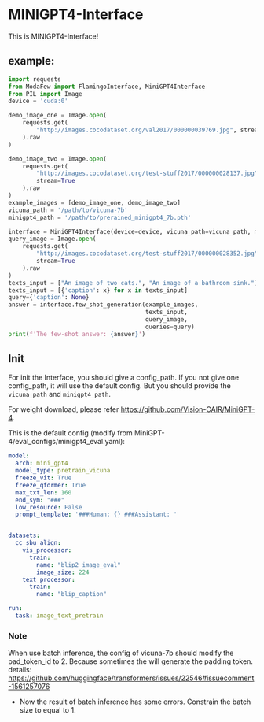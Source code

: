 # MINIGPT4-Interface
This is MINIGPT4-Interface!


## example:
```python
import requests
from ModaFew import FlamingoInterface, MiniGPT4Interface
from PIL import Image
device = 'cuda:0'

demo_image_one = Image.open(
    requests.get(
        "http://images.cocodataset.org/val2017/000000039769.jpg", stream=True
    ).raw
)

demo_image_two = Image.open(
    requests.get(
        "http://images.cocodataset.org/test-stuff2017/000000028137.jpg",
        stream=True
    ).raw
)
example_images = [demo_image_one, demo_image_two]
vicuna_path = '/path/to/vicuna-7b'
minigpt4_path = '/path/to/prerained_minigpt4_7b.pth'

interface = MiniGPT4Interface(device=device, vicuna_path=vicuna_path, minigpt4_path=minigpt4_path, task='caption')
query_image = Image.open(
    requests.get(
        "http://images.cocodataset.org/test-stuff2017/000000028352.jpg",
        stream=True
    ).raw
)
texts_input = ["An image of two cats.", "An image of a bathroom sink."]
texts_input = [{'caption': x} for x in texts_input]
query={'caption': None}
answer = interface.few_shot_generation(example_images, 
                                       texts_input, 
                                       query_image, 
                                       queries=query)
print(f'The few-shot answer: {answer}')
```

## Init 
For init the Interface, you should give a config_path. 
If you not give one config_path, it will use the default config. But you should provide the `vicuna_path` and `minigpt4_path`.

For weight download, please refer https://github.com/Vision-CAIR/MiniGPT-4.

This is the default config (modify from MiniGPT-4/eval_configs/minigpt4_eval.yaml):
```yaml
model:
  arch: mini_gpt4
  model_type: pretrain_vicuna
  freeze_vit: True
  freeze_qformer: True
  max_txt_len: 160
  end_sym: "###"
  low_resource: False
  prompt_template: '###Human: {} ###Assistant: '


datasets:
  cc_sbu_align:
    vis_processor:
      train:
        name: "blip2_image_eval"
        image_size: 224
    text_processor:
      train:
        name: "blip_caption"

run:
  task: image_text_pretrain

```


### Note
When use batch inference, the config of vicuna-7b should modify the pad_token_id to 2. 
Because sometimes the will generate the padding token.
details: https://github.com/huggingface/transformers/issues/22546#issuecomment-1561257076

- Now the result of batch inference has some errors. Constrain the batch size to equal to 1.